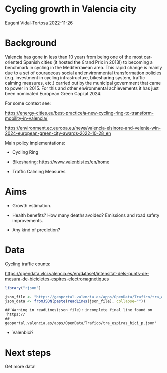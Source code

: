 Cycling growth in Valencia city
================
Eugeni Vidal-Tortosa
2022-11-26

<!-- Cycling growth in Valencia city: a quantitative analysis after seven years of investment in cycling infrastructure (and other sustainable transport measures). -->
<!-- Alternative title: 'From Grand Prix (2013) to European Green Capital (2024)' -->

# Background

Valencia has gone in less than 10 years from being one of the most
car-oriented Spanish cities (it hosted the Grand Prix in 2013!) to
becoming a benchmark in cycling in the Mediterranean area. This rapid
change is mainly due to a set of courageous social and environmental
transformation policies (e.g. investment in cycling infrastructure,
bikesharing system, traffic calming measures, etc.) carried out by the
municipal government that came to power in 2015. For this and other
environmental achievements it has just been nominated European Green
Capital 2024.

For some context see:

<https://energy-cities.eu/best-practice/a-new-cycling-ring-to-transform-mobility-in-valencia/>

<https://environment.ec.europa.eu/news/valencia-elsinore-and-velenje-win-2024-european-green-city-awards-2022-10-28_en>

Main policy implementations:

- Cycling Ring

- Bikesharing: <https://www.valenbisi.es/en/home>

- Traffic Calming Measures

# Aims

- Growth estimation.

- Health benefits? How many deaths avoided? Emissions and road safety
  improvements.

- Any kind of prediction?

# Data

Cycling traffic counts:

<https://opendata.vlci.valencia.es/en/dataset/intensitat-dels-punts-de-mesura-de-bicicletes-espires-electromagnetiques>

``` r
library("rjson")

json_file <- "https://geoportal.valencia.es/apps/OpenData/Trafico/tra_espiras_bici_p.json"
json_data <- fromJSON(paste(readLines(json_file), collapse=""))
```

    ## Warning in readLines(json_file): incomplete final line found on 'https://
    ## geoportal.valencia.es/apps/OpenData/Trafico/tra_espiras_bici_p.json'

- Valenbici?

# Next steps

Get more data!
